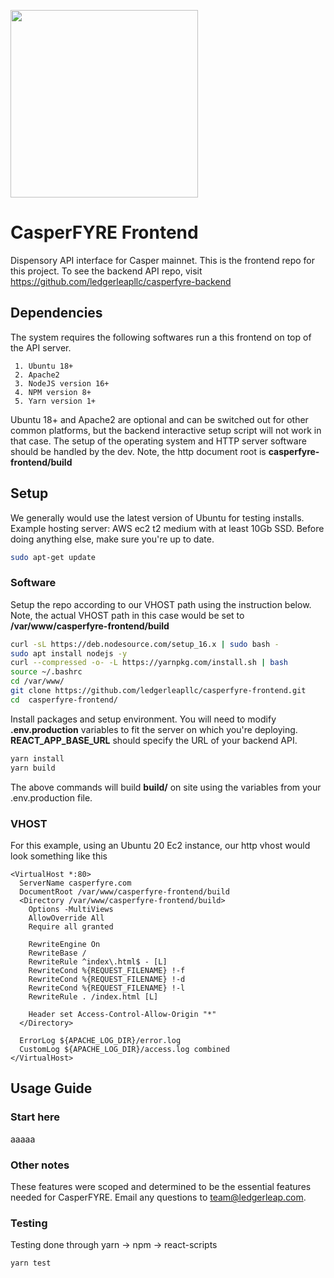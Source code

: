 <p>
	<img src="https://api.casperfyre.com/logo.png" width="300">
</p>

# CasperFYRE Frontend

Dispensory API interface for Casper mainnet. This is the frontend repo for this project. To see the backend API repo, visit https://github.com/ledgerleapllc/casperfyre-backend

## Dependencies

The system requires the following softwares run a this frontend on top of the API server.

```
 1. Ubuntu 18+
 2. Apache2
 3. NodeJS version 16+
 4. NPM version 8+
 5. Yarn version 1+
```

Ubuntu 18+ and Apache2 are optional and can be switched out for other common platforms, but the backend interactive setup script will not work in that case. The setup of the operating system and HTTP server software should be handled by the dev. Note, the http document root is **casperfyre-frontend/build**

## Setup

We generally would use the latest version of Ubuntu for testing installs. Example hosting server: AWS ec2 t2 medium with at least 10Gb SSD. Before doing anything else, make sure you're up to date.

```bash
sudo apt-get update
```

### Software

Setup the repo according to our VHOST path using the instruction below. Note, the actual VHOST path in this case would be set to **/var/www/casperfyre-frontend/build**

```bash
curl -sL https://deb.nodesource.com/setup_16.x | sudo bash -
sudo apt install nodejs -y
curl --compressed -o- -L https://yarnpkg.com/install.sh | bash
source ~/.bashrc
cd /var/www/
git clone https://github.com/ledgerleapllc/casperfyre-frontend.git
cd  casperfyre-frontend/
```

Install packages and setup environment. You will need to modify **.env.production** variables to fit the server on which you're deploying. **REACT_APP_BASE_URL** should specify the URL of your backend API.

```bash
yarn install
yarn build
```

The above commands will build **build/** on site using the variables from your .env.production file.

### VHOST

For this example, using an Ubuntu 20 Ec2 instance, our http vhost would look something like this

```
<VirtualHost *:80>
  ServerName casperfyre.com
  DocumentRoot /var/www/casperfyre-frontend/build
  <Directory /var/www/casperfyre-frontend/build>
    Options -MultiViews
    AllowOverride All
    Require all granted

    RewriteEngine On
    RewriteBase /
    RewriteRule ^index\.html$ - [L]
    RewriteCond %{REQUEST_FILENAME} !-f
    RewriteCond %{REQUEST_FILENAME} !-d
    RewriteCond %{REQUEST_FILENAME} !-l
    RewriteRule . /index.html [L]

    Header set Access-Control-Allow-Origin "*"
  </Directory>

  ErrorLog ${APACHE_LOG_DIR}/error.log
  CustomLog ${APACHE_LOG_DIR}/access.log combined
</VirtualHost>
```

## Usage Guide

### Start here

aaaaa

### Other notes

These features were scoped and determined to be the essential features needed for CasperFYRE. Email any questions to team@ledgerleap.com.

### Testing

Testing done through yarn -> npm -> react-scripts

```bash
yarn test
```

